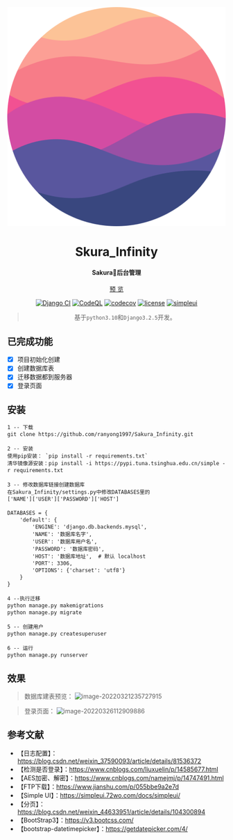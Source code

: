 <div align="center">
<br/>
<br/>
<img src="static/assets/images/realm.svg" width="auto" style="margin-top:30px;"/>
  <h1 align="center">
    Skura_Infinity
  </h1>
  <h4 align="center">
    Sakura🌸后台管理
  </h4> 

  [预 览](http://layui.pearadmin.com)    
</div>

<div align="center">

[![Django CI](https://github.com/liangliangyy/DjangoBlog/actions/workflows/django.yml/badge.svg)](https://github.com/liangliangyy/DjangoBlog/actions/workflows/django.yml) [![CodeQL](https://github.com/liangliangyy/DjangoBlog/actions/workflows/codeql-analysis.yml/badge.svg)](https://github.com/liangliangyy/DjangoBlog/actions/workflows/codeql-analysis.yml) [![codecov](https://codecov.io/gh/liangliangyy/DjangoBlog/branch/master/graph/badge.svg)](https://codecov.io/gh/liangliangyy/DjangoBlog)  [![license](https://img.shields.io/github/license/liangliangyy/djangoblog.svg)]() [![simpleui](https://img.shields.io/badge/developing%20with-Simpleui-2077ff.svg)](https://github.com/newpanjing/simpleui)

>基于`python3.10`和`Django3.2.5`开发。

</div>

## 已完成功能
- [x] 项目初始化创建
- [x] 创建数据库表
- [x] 迁移数据都到服务器
- [x] 登录页面

## 安装
```git
1 -- 下载
git clone https://github.com/ranyong1997/Sakura_Infinity.git

2 -- 安装
使用pip安装： `pip install -r requirements.txt`
清华镜像源安装：pip install -i https://pypi.tuna.tsinghua.edu.cn/simple -r requirements.txt

3 -- 修改数据库链接创建数据库
在Sakura_Infinity/settings.py中修改DATABASES里的
['NAME']['USER']['PASSWORD']['HOST']

DATABASES = {
    'default': {
        'ENGINE': 'django.db.backends.mysql',
        'NAME': '数据库名字',
        'USER': '数据库用户名',
        'PASSWORD': '数据库密码',
        'HOST': '数据库地址',  # 默认 localhost
        'PORT': 3306,
        'OPTIONS': {'charset': 'utf8'}
    }
}

4 --执行迁移
python manage.py makemigrations
python manage.py migrate

5 -- 创建用户
python manage.py createsuperuser

6 -- 运行
python manage.py runserver
```
## 效果 
> 数据库建表预览：
![image-20220321235727915](https://gitee.com/ran_yong/mark-down-table-upload/raw/824fecdcc123da03f632ad05d4795b812d98b407/img/image-20220321235727915.png)

> 登录页面：
![image-20220326112909886](https://gitee.com/ran_yong/mark-down-table-upload/raw/824fecdcc123da03f632ad05d4795b812d98b407/img/image-20220326112909886.png)
## 参考文献
- 【日志配置】：https://blog.csdn.net/weixin_37590093/article/details/81536372
- 【检测是否登录】：https://www.cnblogs.com/liuxuelin/p/14585677.html
- 【AES加密、解密】：https://www.cnblogs.com/namejmj/p/14747491.html
- 【FTP下载】：https://www.jianshu.com/p/055bbe9a2e7d
- 【Simple UI】：https://simpleui.72wo.com/docs/simpleui/
- 【分页】：https://blog.csdn.net/weixin_44633951/article/details/104300894
- 【BootStrap3】：https://v3.bootcss.com/
- 【bootstrap-datetimepicker】：https://getdatepicker.com/4/